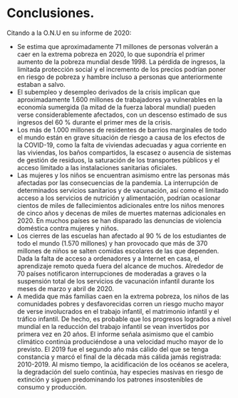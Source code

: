 # Conclusiones.
Citando a la O.N.U en su informe de 2020:
* Se estima que aproximadamente 71 millones de personas volverán a caer en la extrema pobreza en 2020, lo que supondría el primer aumento de la pobreza mundial desde 1998. La pérdida de ingresos, la limitada protección social y el incremento de los precios podrían poner en riesgo de pobreza y hambre incluso a personas que anteriormente estaban a salvo.
* El subempleo y desempleo derivados de la crisis implican que aproximadamente 1.600 millones de trabajadores ya vulnerables en la economía sumergida (la mitad de la fuerza laboral mundial) pueden verse considerablemente afectados, con un descenso estimado de sus ingresos del 60 % durante el primer mes de la crisis.
* Los más de 1.000 millones de residentes de barrios marginales de todo el mundo están en grave situación de riesgo a causa de los efectos de la COVID-19, como la falta de viviendas adecuadas y agua corriente en las viviendas, los baños compartidos, la escasez o ausencia de sistemas de gestión de residuos, la saturación de los transportes públicos y el acceso limitado a las instalaciones sanitarias oficiales.
* Las mujeres y los niños se encuentran asimismo entre las personas más afectadas por las consecuencias de la pandemia. La interrupción de determinados servicios sanitarios y de vacunación, así como el limitado acceso a los servicios de nutrición y alimentación, podrían ocasionar cientos de miles de fallecimientos adicionales entre los niños menores de cinco años y decenas de miles de muertes maternas adicionales en 2020. En muchos países se han disparado las denuncias de violencia doméstica contra mujeres y niños.
* Los cierres de las escuelas han afectado al 90 % de los estudiantes de todo el mundo (1.570 millones) y han provocado que más de 370 millones de niños se salten comidas escolares de las que dependen. Dada la falta de acceso a ordenadores y a Internet en casa, el aprendizaje remoto queda fuera del alcance de muchos. Alrededor de 70 países notificaron interrupciones de moderadas a graves o la suspensión total de los servicios de vacunación infantil durante los meses de marzo y abril de 2020.
* A medida que más familias caen en la extrema pobreza, los niños de las comunidades pobres y desfavorecidas corren un riesgo mucho mayor de verse involucrados en el trabajo infantil, el matrimonio infantil y el tráfico infantil. De hecho, es probable que los progresos logrados a nivel mundial en la reducción del trabajo infantil se vean invertidos por primera vez en 20 años.
El informe señala asimismo que el cambio climático continúa produciéndose a una velocidad mucho mayor de lo previsto. El 2019 fue el segundo año más cálido del que se tenga constancia y marcó el final de la década más cálida jamás registrada: 2010-2019. Al mismo tiempo, la acidificación de los océanos se acelera, la degradación del suelo continúa, hay especies masivas en riesgo de extinción y siguen predominando los patrones insostenibles de consumo y producción.

